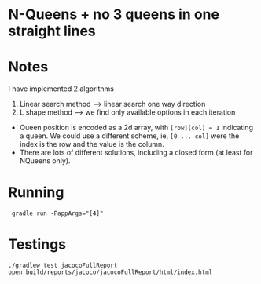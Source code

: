 # N-Queens + no 3 queens in one straight lines

# Notes

I have implemented 2 algorithms

1. Linear search method --> linear search one way direction
2. L shape method -->  we find only available options in each iteration
	 	
- Queen position is encoded as a 2d array, with `[row][col] = 1` indicating a queen. We could use a different scheme, ie,
  `[0 ... col]` were the index is the row and the value is the column.
- There are lots of different solutions, including a closed form (at least for NQueens only). 


# Running

     gradle run -PappArgs="[4]"

# Testings

    ./gradlew test jacocoFullReport
    open build/reports/jacoco/jacocoFullReport/html/index.html
